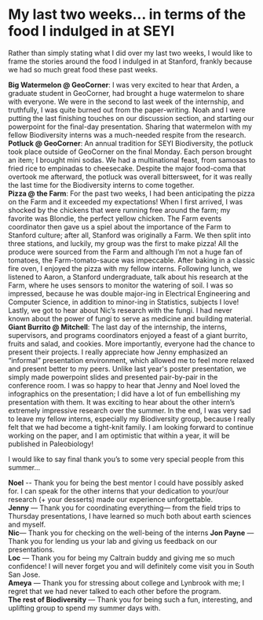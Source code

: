 # My last two weeks... in terms of the food I indulged in at SEYI

Rather than simply stating what I did over my last two weeks, I would like to frame the stories around the food I indulged in at Stanford, frankly because we had so much great food these past weeks.  

**Big Watermelon @ GeoCorner**: I was very excited to hear that Arden, a graduate student in GeoCorner, had brought a huge watermelon to share with everyone. We were in the second to last week of the internship, and truthfully, I was quite burned out from the paper-writing. Noah and I were putting the last finishing touches on our discussion section, and starting our powerpoint for the final-day presentation. Sharing that watermelon with my fellow Biodiversity interns was a much-needed respite from the research.  
**Potluck @ GeoCorner**: An annual tradition for SEYI Biodiversity, the potluck took place outside of GeoCorner on the final Monday. Each person brought an item; I brought mini sodas. We had a multinational feast, from samosas to fried rice to empinadas to cheesecake. Despite the major food-coma that overtook me afterward, the potluck was overall bittersweet, for it was really the last time for the Biodiversity interns to come together.  
**Pizza @ the Farm**: For the past two weeks, I had been anticipating the pizza on the Farm and it exceeded my expectations! When I first arrived, I was shocked by the chickens that were running free around the farm; my favorite was Blondie, the perfect yellow chicken. The Farm events coordinator then gave us a spiel about the importance of the Farm to Stanford culture; after all, Stanford was originally a Farm. We then split into three stations, and luckily, my group was the first to make pizza! All the produce were sourced from the Farm and although I’m not a huge fan of tomatoes, the Farm-tomato-sauce was impeccable. After baking in a classic fire oven, I enjoyed the pizza with my fellow interns. Following lunch, we listened to Aaron, a Stanford undergraduate, talk about his research at the Farm, where he uses sensors to monitor the watering of soil. I was so impressed, because he was double major-ing in Electrical Engineering and Computer Science, in addition to minor-ing in Statistics, subjects I love! Lastly, we got to hear about Nic’s research with the fungi. I had never known about the power of fungi to serve as medicine and building material.  
**Giant Burrito @ Mitchell**: The last day of the internship, the interns, supervisors, and programs coordinators enjoyed a feast of a giant burrito, fruits and salad, and cookies. More importantly, everyone had the chance to present their projects. I really appreciate how Jenny emphasized an “informal” presentation environment, which allowed me to feel more relaxed and present better to my peers. Unlike last year's poster presentation, we simply made powerpoint slides and presented pair-by-pair in the conference room. I was so happy to hear that Jenny and Noel loved the infographics on the presentation; I did have a lot of fun embellishing my presentation with them. It was exciting to hear about the other intern’s extremely impressive research over the summer. In the end, I was very sad to leave my fellow interns, especially my Biodiversity group, because I really felt that we had become a tight-knit family. I am looking forward to continue working on the paper, and I am optimistic that within a year, it will be published in Paleobiology!  

I would like to say final thank you’s to some very special people from this summer…

**Noel** -- Thank you for being the best mentor I could have possibly asked for. I can speak for the other interns that your dedication to your/our research (+ your desserts) made our experience unforgettable.  
**Jenny** — Thank you for coordinating everything— from the field trips to Thursday presentations, I have learned so much both about earth sciences and myself.  
**Nic**— Thank you for checking on the well-being of the interns
**Jon Payne** — Thank you for lending us your lab and giving us feedback on our presentations.  
**Loc** — Thank you for being my Caltrain buddy and giving me so much confidence! I will never forget you and will definitely come visit you in South San Jose.  
**Ameya** — Thank you for stressing about college and Lynbrook with me; I regret that we had never talked to each other before the program.  
**The rest of Biodiversity** — Thank you for being such a fun, interesting, and uplifting group to spend my summer days with.  